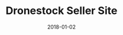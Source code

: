 ---
layout: site
title: "Dronestock Seller Site"
date: 2018-01-02
categories: [community]
version: 2.4.7
major: 2
minor: 4
patch: 7
slug: dronestock-seller-site
link: https://seller.dronestock.com/
permalink: /sites/:slug
---
